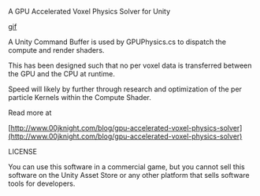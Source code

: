 A GPU Accelerated Voxel Physics Solver for Unity

[gif](https://media.giphy.com/media/xUA7aRaZxX1wphJcME/giphy.gif)

A Unity Command Buffer is used by GPUPhysics.cs to dispatch the compute and render shaders. 

This has been designed such that no per voxel data is transferred between the GPU and the CPU at runtime.

Speed will likely by further through research and optimization of the per particle Kernels within the Compute Shader.

Read more at

[http://www.00jknight.com/blog/gpu-accelerated-voxel-physics-solver](http://www.00jknight.com/blog/gpu-accelerated-voxel-physics-solver)


LICENSE

You can use this software in a commercial game, but you cannot sell this software on the Unity Asset Store or any other platform that sells software tools for developers.